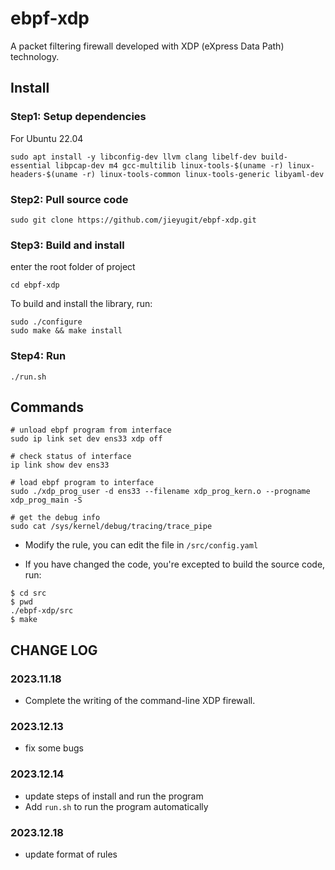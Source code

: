 # ebpf-xdp

A packet filtering firewall developed with XDP (eXpress Data Path) technology.


## Install

### Step1: Setup dependencies

For Ubuntu 22.04

```
sudo apt install -y libconfig-dev llvm clang libelf-dev build-essential libpcap-dev m4 gcc-multilib linux-tools-$(uname -r) linux-headers-$(uname -r) linux-tools-common linux-tools-generic libyaml-dev
```



### Step2: Pull source code

```
sudo git clone https://github.com/jieyugit/ebpf-xdp.git
```



### Step3: Build and install

enter the root folder of project

```
cd ebpf-xdp
```

To build and install the library, run:

```
sudo ./configure
sudo make && make install
```



### Step4: Run

```shell
./run.sh
```




## Commands
```
# unload ebpf program from interface
sudo ip link set dev ens33 xdp off

# check status of interface
ip link show dev ens33

# load ebpf program to interface
sudo ./xdp_prog_user -d ens33 --filename xdp_prog_kern.o --progname xdp_prog_main -S

# get the debug info
sudo cat /sys/kernel/debug/tracing/trace_pipe
```



- Modify the rule, you can edit the file in `/src/config.yaml`



- If you have changed the code, you're excepted to build the source code, run:

```
$ cd src
$ pwd
./ebpf-xdp/src
$ make
```



## CHANGE LOG
### 2023.11.18

- Complete the writing of the command-line XDP firewall.

### 2023.12.13 

- fix some bugs

### 2023.12.14 

- update steps of install and run the program
- Add `run.sh` to run the program automatically

### 2023.12.18
- update format of rules
